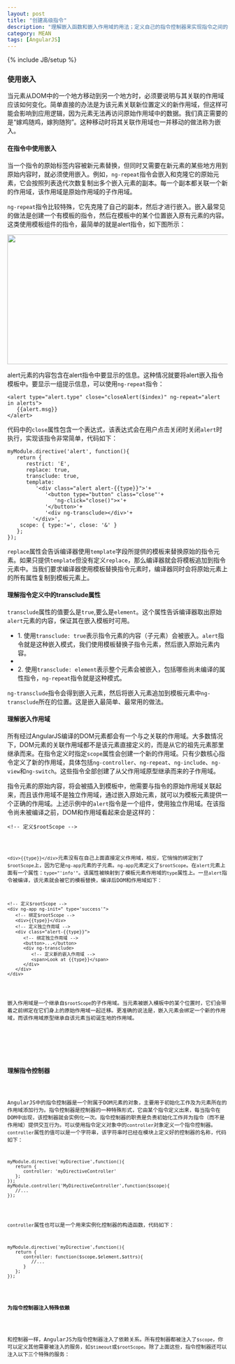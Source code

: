 ```yaml
---
layout: post
title: "创建高级指令"
description: "理解嵌入函数和嵌入作用域的用法；定义自己的指令控制器来实现指令之间的协调，理解指令控制器和链接函数之间的区别；终止并接管指令编译的过程:动态加载自定义模板，以及使用$compile和$interpolate服务。"
category: MEAN
tags: [AngularJS]
---
```

{% include JB/setup %}

<div class="p-section">
	<h3>使用嵌入</h3>
	<p>当元素从DOM中的一个地方移动到另一个地方时，必须要说明与其关联的作用域应该如何变化。简单直接的办法是为该元素关联新位置定义的新作用域，但这样可能会影响到应用逻辑，因为元素无法再访问原始作用域中的数据。我们真正需要的是“嫁鸡随鸡，嫁狗随狗”。这种移动时将其关联作用域也一并移动的做法称为嵌入。</p>
	<h4>在指令中使用嵌入</h4>
	<p>当一个指令的原始标签内容被新元素替换，但同时又需要在新元素的某些地方用到原始内容时，就必须使用嵌入。例如，<code>ng-repeat</code>指令会嵌入和克隆它的原始元素，它会按照列表迭代次数复制出多个嵌入元素的副本。每一个副本都关联一个新的作用域，该作用域是原始作用域的子作用域。</p>
	<p><code>ng-repeat</code>指令比较特殊，它先克隆了自己的副本，然后才进行嵌入。嵌入最常见的做法是创建一个有模板的指令，然后在模板中的某个位置嵌入原有元素的内容。这类使用模板组件的指令，最简单的就是alert指令，如下图所示：</p>
	<div class="image"><img src="../../../../../images/post/angularjs/alert.png" width="721" height="296"/></div>
	<p>alert元素的内容包含在alert指令中要显示的信息。这种情况就要将alert嵌入指令模板中。要显示一组提示信息，可以使用<code>ng-repeat</code>指令：</p>
<pre><code class="html">&lt;alert type="alert.type" close="closeAlert($index)" ng-repeat="alert in alerts"&gt;
   &#123;&#123;alert.msg&#125;&#125;
&lt;/alert&gt;
</code></pre>
	<p>代码中的<code>close</code>属性包含一个表达式，该表达式会在用户点击关闭时关闭<code>alert</code>时执行，实现该指令非常简单，代码如下：</p>
<pre><code class="javascript">myModule.directive('alert', function(){
   return {
      restrict: 'E',
	  replace: true,
	  transclude: true,
	  template: 
	     '&lt;div class="alert alert-&#123;&#123;type&#125;&#125;"&gt;'+
		    '&lt;button type="button" class="close"'+
			   'ng-click="close()"&gt;&times;'+
		    '&lt;/button>'+
		    '&lt;div ng-transclude&gt;&lt;/div&gt;'+
		'&lt;/div>',
	scope: { type:'=', close: '&' }
   };
});
</code></pre>
	<p><code>replace</code>属性会告诉编译器使用<code>template</code>字段所提供的模板来替换原始的指令元素。如果只提供<code>template</code>但没有定义<code>replace</code>，那么编译器就会将模板追加到指令元素中。当我们要求编译器使用模板替换指令元素时，编译器同时会将原始元素上的所有属性复制到模板元素上。</p>
	<h4>理解指令定义中的transclude属性</h4>
	<p><code>transclude</code>属性的值要么是<code>true</code>,要么是<code>element</code>。这个属性告诉编译器取出原始<code>alert</code>元素的内容，保证其在嵌入模板时可用。</p>
	<ul>
	   <li>1. 使用<code>transclude: true</code>表示指令元素的内容（子元素）会被嵌入。<code>alert</code>指令就是这种嵌入模式，我们使用模板替换子指令元素，然后嵌入原始元素内容。<li>
	   <li>2. 使用<code>transclude: element</code>表示整个元素会被嵌入，包括哪些尚未编译的属性指令，<code>ng-repeat</code>指令就是这种模式。</li>
	</ul>
	<p><code>ng-transclude</code>指令会得到嵌入元素，然后将嵌入元素追加到模板元素中<code>ng-transclude</code>所在的位置。这是嵌入最简单、最常用的做法。</p>
	<h4>理解嵌入作用域</h4>
	<p>所有经过AngularJS编译的DOM元素都会有一个与之关联的作用域。大多数情况下，DOM元素的关联作用域都不是该元素直接定义的，而是从它的祖先元素那里继承而来。在指令定义时指定<code>scope</code>属性会创建一个新的作用域。只有少数核心指令定义了新的作用域，具体包括<code>ng-controller</code>、<code>ng-repeat</code>、<code>ng-include</code>、<code>ng-view</code>和<code>ng-switch</code>。这些指令全部创建了从父作用域原型继承而来的子作用域。</p>
	<p>指令元素的原始内容，将会被插入到模板中，他需要与指令的原始作用域关联起来，而且该作用域不是独立作用域，通过嵌入原始元素，就可以为模板元素提供一个正确的作用域。上述示例中的<code>alert</code>指令是一个组件，使用独立作用域。在该指令尚未被编译之前，DOM和作用域看起来会是这样的：</p>
<pre><code class="html">&lt;!-- 定义$rootScope --&gt;
<div ng-app ng-init=" type='success'"&gt;
   &lt;!-- 绑定$rootScope --&gt;
   &lt;div&gt;&#123;&#123;type&#125;&#125;&lt;/div&gt;
   &lt;alert type="'info'"&gt;Look at {{type}}&lt;/alert&gt;
&lt;/div&gt;
</code></pre>	
	<p><code>&lt;div&gt;&#123;&#123;type&#125;&#125;&lt;/div&gt;</code>元素没有在自己上面直接定义作用域，相反，它悄悄的绑定到了<code>$rootScope</code>上，因为它是<code>ng-app</code>元素的子元素。<code>ng-app</code>元素定义了<code>$rootScope</code>。在<code>alert</code>元素上面有一个属性：<code>type="'info'"</code>。该属性被映射到了模板元素作用域的<code>type</code>属性上。一旦<code>alert</code>指令被编译，该元素就会被它的模板替换，编译后DOM和作用域如下：</p>
<pre><code class="html">&lt;!-- 定义$rootScope --&gt;
&lt;div ng-app ng-init=" type='success'"&gt;
   &lt;!-- 绑定$rootScope --&gt;
   &lt;div&gt;&#123;&#123;type&#125;&#125;&lt;/div&gt;
   &lt;!-- 定义独立作用域 --&gt;
   &lt;div class="alert-&#123;&#123;type&#125;&#125;"&gt;
      &lt;!-- 绑定独立作用域 --&gt;
	  &lt;button&gt;...&lt;/button&gt;
	  &lt;div ng-transclude&gt;
	     &lt;!-- 定义新的嵌入作用域 --&gt;
		 &lt;span&gt;Look at &#123;&#123;type&#125;&#125;&lt;/span&gt;
	  &lt;/div&gt;
   &lt;/div&gt;
&lt;/div&gt;
</code></pre>
	<p>嵌入作用域是一个继承自<code>$rootScope</code>的子作用域。当元素被嵌入模板中的某个位置时，它们会带着之前绑定在它们身上的原始作用域一起迁移。更准确的说法是，嵌入元素会绑定一个新的作用域，而该作用域原型继承自该元素当初诞生地的作用域。</p>
</div>

<div class="p-section">
	<h3>理解指令控制器</h3>
	<p>AngularJS中的指令控制器是一个附属于DOM元素的对象，主要用于初始化工作及为元素所在的作用域添加行为。指令控制器是控制器的一种特殊形式，它由某个指令定义出来，每当指令在DOM中出现，该控制器就会实例化一次。指令控制器的职责是负责初始化工作并为指令（而不是作用域）提供交互行为。可以使用指令定义对象中的<code>controller</code>对象定义一个指令控制器。<code>controller</code>属性的值可以是一个字符串，该字符串时已经在模块上定义好的控制器的名称，代码如下：</p>
<pre><code class="javascript">myModule.directive('myDirective',function(){
   return {
      controller: 'myDirectiveController'
   };
});
myModule.controller('MyDirectiveController',function($scope){
   //...
});
</code></pre>
	<p><code>controller</code>属性也可以是一个用来实例化控制器的构造函数，代码如下：</p>
<pre><code class="javascript">myModule.directive('myDirective',function(){
   return {
      controller: function($scope,$element,$attrs){
	     //...
	  }
   };
});
</code></pre>
	<h4>为指令控制器注入特殊依赖</h4>
	<p>和控制器一样，AngularJS为指令控制器注入了依赖关系。所有控制器都被注入了<code>$scope</code>，你可以定义其他需要被注入的服务，如<code>$timeout</code>或<code>$rootScope</code>。除了上面这些，指令控制器还可以注入以下三个特殊的服务：</p>
	<ul>
	</ul>
</div>